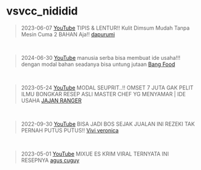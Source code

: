 # vsvcc_nididid
> 2023-06-07 [YouTube](https://youtu.be/HUE2XDNMbLw) TIPIS & LENTUR!! Kulit Dimsum Mudah Tanpa Mesin Cuma 2 BAHAN Aja!! [dapurumi](https://m.youtube.com/@dapurumi)
<br>

> 2024-06-30 [YouTube](https://youtu.be/Cr5nPObTBJ0) manusia serba bisa membuat ide usaha!!! dengan modal bahan seadanya bisa untung jutaan [Bang Food](https://m.youtube.com/@bangfood)
<br>

> 2023-05-24 [YouTube](https://youtu.be/4ZERkfaAfvE) MODAL SEUPRIT..!! OMSET 7 JUTA GAK PELIT ILMU BONGKAR RESEP ASLI MASTER CHEF YG MENYAMAR | IDE USAHA [JAJAN RANGER](https://m.youtube.com/@JAJANRANGER)
<br>

> 2022-09-30 [YouTube](https://youtu.be/lCeL2v__tM8) BISA JADI BOS SEJAK JUALAN INI REZEKI TAK PERNAH PUTUS PUTUS!! [Vivi veronica](https://m.youtube.com/@viviveronica2029)
<br>

> 2023-05-01 [YouTube](https://youtu.be/RhBidWXC22M) MIXUE ES KRIM VIRAL TERNYATA INI RESEPNYA [agus cuguy](https://m.youtube.com/@aguscuguy01)
<br>
